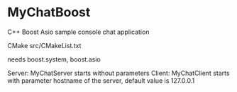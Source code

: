 # MyChatBoost
C++ Boost Asio sample console chat application

CMake src/CMakeList.txt

needs boost.system, boost.asio

Server: MyChatServer starts without parameters
Client: MyChatClient starts with parameter hostname of the server, default value is 127.0.0.1
